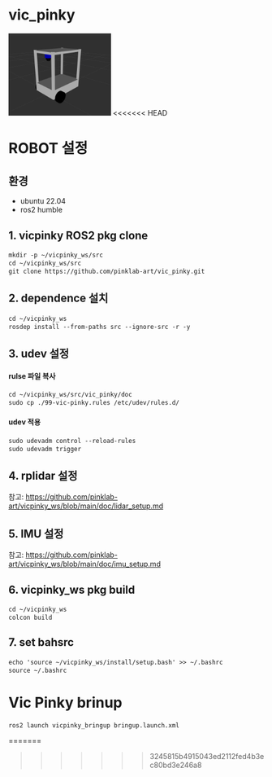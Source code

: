 # vic_pinky
<img src="/doc/image.png" width="40%" height="30%" title="vicpinky" alt="vicpinky"></img>
<<<<<<< HEAD

# ROBOT 설정
## 환경
- ubuntu 22.04
- ros2 humble
## 1. vicpinky ROS2 pkg clone
```
mkdir -p ~/vicpinky_ws/src
cd ~/vicpinky_ws/src
git clone https://github.com/pinklab-art/vic_pinky.git
````
## 2. dependence 설치
```
cd ~/vicpinky_ws
rosdep install --from-paths src --ignore-src -r -y
```
## 3. udev 설정
#### rulse 파일 복사
```
cd ~/vicpinky_ws/src/vic_pinky/doc
sudo cp ./99-vic-pinky.rules /etc/udev/rules.d/
```
#### udev 적용
```
sudo udevadm control --reload-rules
sudo udevadm trigger
```
## 4. rplidar 설정
참고: <https://github.com/pinklab-art/vicpinky_ws/blob/main/doc/lidar_setup.md>

## 5. IMU 설정
참고: <https://github.com/pinklab-art/vicpinky_ws/blob/main/doc/imu_setup.md>

## 6. vicpinky_ws pkg build
```
cd ~/vicpinky_ws
colcon build
```
## 7. set bahsrc
```
echo 'source ~/vicpinky_ws/install/setup.bash' >> ~/.bashrc
source ~/.bashrc
```
# Vic Pinky brinup

```
ros2 launch vicpinky_bringup bringup.launch.xml
```
=======
>>>>>>> 3245815b4915043ed2112fed4b3ec80bd3e246a8
